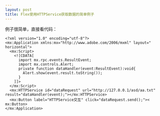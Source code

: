 ```yaml
---
layout: post
title: Flex使用HTTPService获取数据的简单例子
---
```


例子很简单，直接看代码：

    <?xml version="1.0" encoding="utf-8"?>
    <mx:Application xmlns:mx="http://www.adobe.com/2006/mxml" layout="    horizontal">
      <mx:Script>
        <![CDATA[
          import mx.rpc.events.ResultEvent;
          import mx.controls.Alert;
          private function dataHandler(event:ResultEvent):void{
            Alert.show(event.result.toString());    
          }
        ]]>
      </mx:Script>
      <mx:HTTPService id="dataRequest" url="http://127.0.0.1/asd/aa.txt"    result="dataHandler(event);"></mx:HTTPService>
      <mx:Button label="HTTPService交互" click="dataRequest.send();"><    mx:Button>
    </mx:Application>